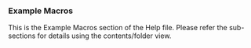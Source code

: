 <div class="section">

<div class="titlepage">

<div>

<div>

### <span id="example_macros"></span>Example Macros

</div>

</div>

</div>

This is the Example Macros section of the Help file. Please refer the
sub-sections for details using the contents/folder view.

</div>

